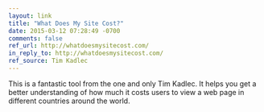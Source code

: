 ```yaml
---
layout: link
title: "What Does My Site Cost?"
date: 2015-03-12 07:28:49 -0700
comments: false
ref_url: http://whatdoesmysitecost.com/
in_reply_to: http://whatdoesmysitecost.com/
ref_source: Tim Kadlec
---
```


This is a fantastic tool from the one and only Tim Kadlec. It helps you get a better understanding of how much it costs users to view a web page in different countries around the world.